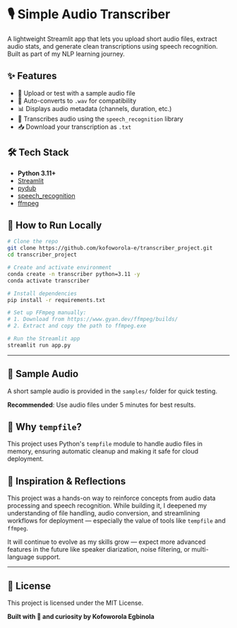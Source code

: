 
# 🎙️ Simple Audio Transcriber

A lightweight Streamlit app that lets you upload short audio files, extract audio stats, and generate clean transcriptions using speech recognition. Built as part of my NLP learning journey.


## ✨ Features

- 📂 Upload or test with a sample audio file  
- 🔄 Auto-converts to `.wav` for compatibility  
- 📊 Displays audio metadata (channels, duration, etc.)  
- 📝 Transcribes audio using the `speech_recognition` library  
- 📥 Download your transcription as `.txt`  


## 🛠️ Tech Stack

- **Python 3.11+**
- [Streamlit](https://streamlit.io/)
- [pydub](https://github.com/jiaaro/pydub)
- [speech_recognition](https://pypi.org/project/SpeechRecognition/)
- [ffmpeg](https://ffmpeg.org/)


## 🚀 How to Run Locally

```bash
# Clone the repo
git clone https://github.com/kofoworola-e/transcriber_project.git
cd transcriber_project

# Create and activate environment
conda create -n transcriber python=3.11 -y
conda activate transcriber

# Install dependencies
pip install -r requirements.txt

# Set up FFmpeg manually:
# 1. Download from https://www.gyan.dev/ffmpeg/builds/
# 2. Extract and copy the path to ffmpeg.exe

# Run the Streamlit app
streamlit run app.py
```
---

## 🧪 Sample Audio

A short sample audio is provided in the `samples/` folder for quick testing.

**Recommended**: Use audio files under 5 minutes for best results.


## 🧼 Why `tempfile`?

This project uses Python's `tempfile` module to handle audio files in memory, ensuring automatic cleanup and making it safe for cloud deployment.


## 🧠 Inspiration & Reflections

This project was a hands-on way to reinforce concepts from audio data processing and speech recognition. While building it, I deepened my understanding of file handling, audio conversion, and streamlining workflows for deployment — especially the value of tools like `tempfile` and `ffmpeg`.

It will continue to evolve as my skills grow — expect more advanced features in the future like speaker diarization, noise filtering, or multi-language support.


---

## 📄 License

This project is licensed under the MIT License.

**Built with 💙 and curiosity by Kofoworola Egbinola**
